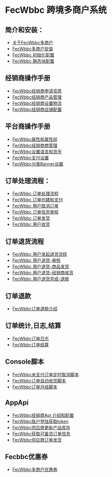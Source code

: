 FecWbbc 跨境多商户系统
===============================

简介和安装：
---------

*  [关于FecWbbc多商户](fecwbbc-about.md)
*  [FecWbbc多商户安装](fecwbbc-install.md)
*  [FecWbbc 初始化配置](fecwbbc-banner-config.md)
*  [FecWbbc 静态块配置](fecwbbc-config-sql.md)


经销商操作手册
----------
*  [FecWbbc经销商申请资质](fecwbbc-bdmin-audit.md)
*  [FecWbbc经销商产品管理](fecwbbc-bdmin-product.md)
*  [FecWbbc经销商设置物流](fecwbbc-bdmin-shipping.md)
*  [FecWbbc经销商店铺配置](fecwbbc-bdmin-store.md)

平台商操作手册
----------

*  [FecWbbc属性和属性组](fecwbbc-admin-product-attribute.md)
*  [FecWbbc经销商商管理](fecwbbc-admin-bdmin-manager.md)
*  [FecWbbc设置语言和货币](fecwbbc-admin-language-currency.md)
*  [FecWbbc支付设置](fecwbbc-admin-bdmin-payment.md)
*  [FecWbbc分类Banner设置](fecwbbc-admin-category-image.md)

订单处理流程：
----------

*  [FecWbbc 订单处理流程](fecwbbc-order-process.md)
*  [FecWbbc 订单创建和支付](fecwbbc-order-create-and-payment.md)
*  [FecWbbc 用户取消订单](fecwbbc-order-cancel.md)
*  [FecWbbc 订单信息审核](fecwbbc-order-audit.md)
*  [FecWbbc 订单发货](fecwbbc-order-dispatch.md)
*  [FecWbbc 用户收货](fecwbbc-order-customer-received.md)


订单退货流程
----------

*  [FecWbbc 用户发起退货流程](fecwbbc-order-aftersale-request.md)
*  [FecWbbc 用户退货-审核](fecwbbc-order-aftersale-audit.md)
*  [FecWbbc 用户退货-商品发货](fecwbbc-order-aftersale-dispatch.md)
*  [FecWbbc 用户退货-经销商收货](fecwbbc-order-aftersale-receive.md)
*  [FecWbbc 用户退货完成-退款](fecwbbc-order-aftersale-refund.md)

订单退款
-------

*  [FecWbbc订单退款介绍](fecwbbc-order-refund-about.md)



订单统计,日志,结算
----------

*  [FecWbbc订单日志](fecwbbc-order-log.md)
*  [FecWbbc订单结算](fecwbbc-order-month.md)




Console脚本
----------
*  [FecWbbc未支付订单定时取消脚本](fecwbbc-console-order-cancel.md)
*  [FecWbbc订单自动收货脚本](fecwbbc-order-auto-received.md)
*  [FecWbbc订单月结脚本](fecwbbc-order-auto-month-yj.md)



AppApi
---------

*  [FecWbbc经销商Api 介绍和配置](fecwbbc-api.md)
*  [FecWbbc账户登陆获取token](fecwbbc-api-login-and-verification.md)
*  [FecWbbc供应商更新产品库存](fecwbbc-api-prudoct-update-stock.md)
*  [FecWbbc获取可备货订单信息](fecwbbc-api-order-processing.md)
*  [FecWbbc供应商订单发货](fecwbbc-api-order-dispatch.md)


Fecbbc优惠券
---------

*  [FecWbbc多商户优惠券](fecwbbc-fecbbc-coupon.md)







